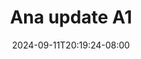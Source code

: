 --- 
title: "Ana update A1"
description: "download bokep Ana update A1 full video full terbaru"
date: 2024-09-11T20:19:24-08:00
file_code: "aupchp8obvpj"
draft: false
cover: "6w2pbswukd4ulkc0.jpg"
tags: ["Ana", "update", "bokep-indo", "bokep-viral", "bokep-ig"]
length: 123
fld_id: "1482777"
foldername: "Ana update"
categories: ["Ana update"]
views: 0
---